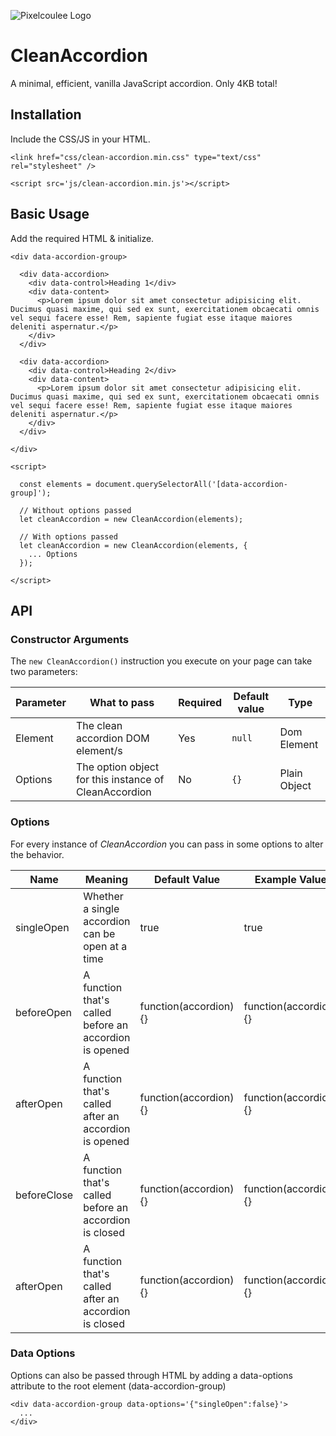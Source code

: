 ![Pixelcoulee Logo](https://siasky.net/AABLe6NEcRQSDcamGmncceJG0yMsFdtDMNQ0ghcqLyS5qQ)

# CleanAccordion
A minimal, efficient, vanilla JavaScript accordion. Only 4KB total!

## Installation
Include the CSS/JS in your HTML.

```
<link href="css/clean-accordion.min.css" type="text/css" rel="stylesheet" />
```
```
<script src='js/clean-accordion.min.js'></script>
```

## Basic Usage
Add the required HTML & initialize.
```
<div data-accordion-group>

  <div data-accordion>
    <div data-control>Heading 1</div>
    <div data-content>
      <p>Lorem ipsum dolor sit amet consectetur adipisicing elit. Ducimus quasi maxime, qui sed ex sunt, exercitationem obcaecati omnis vel sequi facere esse! Rem, sapiente fugiat esse itaque maiores deleniti aspernatur.</p>
    </div>
  </div>

  <div data-accordion>
    <div data-control>Heading 2</div>
    <div data-content>
      <p>Lorem ipsum dolor sit amet consectetur adipisicing elit. Ducimus quasi maxime, qui sed ex sunt, exercitationem obcaecati omnis vel sequi facere esse! Rem, sapiente fugiat esse itaque maiores deleniti aspernatur.</p>
    </div>
  </div>

</div>
```
```
<script>

  const elements = document.querySelectorAll('[data-accordion-group]');

  // Without options passed
  let cleanAccordion = new CleanAccordion(elements);

  // With options passed
  let cleanAccordion = new CleanAccordion(elements, {
    ... Options
  });

</script>
```

## API
### Constructor Arguments
The `new CleanAccordion()` instruction you execute on your page can take two parameters:

| Parameter | What to pass | Required | Default value | Type |
| --------- | ------------ | -------- | ------------- | ---- |
| Element | The clean accordion DOM element/s | Yes | `null` | Dom Element |
| Options | The option object for this instance of CleanAccordion | No | `{}` | Plain Object |

### Options
For every instance of *CleanAccordion* you can pass in some options to alter the behavior.

| Name | Meaning | Default Value | Example Value |
| ---- | ------- | ------------- | ------------- |
| singleOpen | Whether a single accordion can be open at a time | true | true |
| beforeOpen | A function that's called before an accordion is opened | function(accordion) {} | function(accordion) {} |
| afterOpen | A function that's called after an accordion is opened | function(accordion) {} | function(accordion) {} |
| beforeClose | A function that's called before an accordion is closed | function(accordion) {} | function(accordion) {} |
| afterOpen | A function that's called after an accordion is closed | function(accordion) {} | function(accordion) {} |

### Data Options
Options can also be passed through HTML by adding a data-options attribute to the root element (data-accordion-group)

```
<div data-accordion-group data-options='{"singleOpen":false}'>
  ...
</div>
```